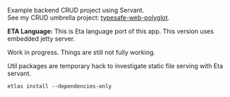 Example backend CRUD project using Servant.  
See my CRUD umbrella project:  [typesafe-web-polyglot](https://github.com/rpeszek/typesafe-web-polyglot.git).

__ETA Language:__
This is Eta language port of this app.
This version uses embedded jetty server.
 
Work in progress.
Things are still not fully working.

Util packages are temporary hack to investigate static file serving with Eta servant.

```
etlas install --dependencies-only
```
